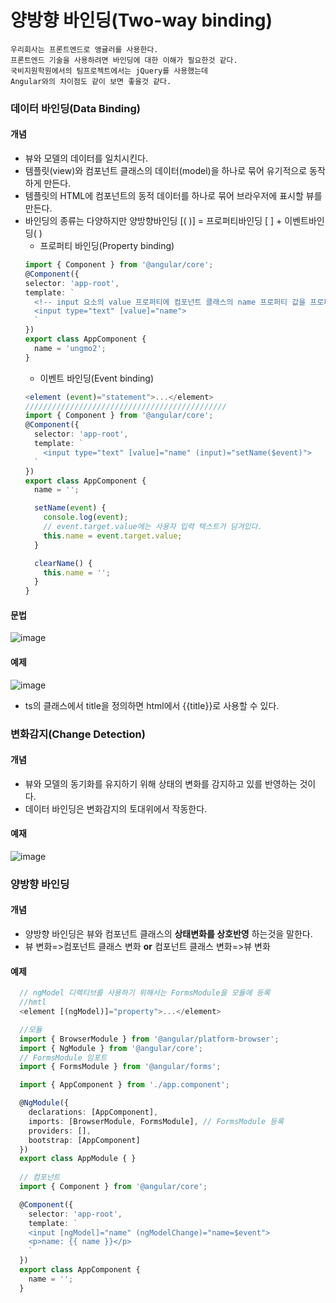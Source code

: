 # 양방향 바인딩(Two-way binding)
```
우리회사는 프론트엔드로 앵귤러를 사용한다.
프론트엔드 기술을 사용하려면 바인딩에 대한 이해가 필요한것 같다.
국비지원학원에서의 팀프로젝트에서는 jQuery를 사용했는데
Angular와의 차이점도 같이 보면 좋을것 같다.
```

### 데이터 바인딩(Data Binding)
#### 개념
* 뷰와 모델의 데이터를 일치시킨다.
* 템플릿(view)와 컴포넌트 클래스의 데이터(model)을 하나로 묶어 유기적으로 동작하게 만든다.
* 템플릿의 HTML에 컴포넌트의 동적 데이터를 하나로 묶어 브라우저에 표시할 뷰를 만든다.
* 바인딩의 종류는 다양하지만 양방향바인딩 [( )] = 프로퍼티바인딩 [ ] + 이벤트바인딩( )   
  - 프로퍼티 바인딩(Property binding)
  ```typescript
  import { Component } from '@angular/core';
  @Component({
  selector: 'app-root',
  template: `
    <!-- input 요소의 value 프로퍼티에 컴포넌트 클래스의 name 프로퍼티 값을 프로퍼티 바인딩 -->
    <input type="text" [value]="name">
    `
  })
  export class AppComponent {
    name = 'ungmo2';
  }
  ```
  - 이벤트 바인딩(Event binding)
  ```typescript
  <element (event)="statement">...</element>
  /////////////////////////////////////////////
  import { Component } from '@angular/core';
  @Component({
    selector: 'app-root',
    template: `
      <input type="text" [value]="name" (input)="setName($event)">
    `
  })
  export class AppComponent {
    name = '';

    setName(event) {
      console.log(event);
      // event.target.value에는 사용자 입력 텍스트가 담겨있다.
      this.name = event.target.value;
    }

    clearName() {
      this.name = '';
    }
  }
  ```
#### 문법
![image](https://user-images.githubusercontent.com/97998574/192720940-e2e64017-fc4f-4531-ae94-deebe2779a54.png)
#### 예제
![image](https://user-images.githubusercontent.com/97998574/192722046-f8e1b768-7351-473c-8e21-43c3e7affbb7.png)
* ts의 클래스에서 title을 정의하면 html에서 {{title}}로 사용할 수 있다.


### 변화감지(Change Detection)
#### 개념 
* 뷰와 모델의 동기화를 유지하기 위해 상태의 변화를 감지하고 있를 반영하는 것이다.
* 데이터 바인딩은 변화감지의 토대위에서 작동한다.
#### 예재
![image](https://user-images.githubusercontent.com/97998574/192724855-6d7bc7b0-a49e-417a-8911-da5abc0a8745.png)


### 양방향 바인딩
#### 개념
* 양방향 바인딩은 뷰와 컴포넌트 클래스의 **상태변화를 상호반영** 하는것을 말한다.
* 뷰 변화=>컴포넌트 클래스 변화 **or** 컴포넌트 클래스 변화=>뷰 변화
#### 예제
```typescript
  // ngModel 디렉티브를 사용하기 위해서는 FormsModule을 모듈에 등록
  //hmtl
  <element [(ngModel)]="property">...</element>

  //모듈
  import { BrowserModule } from '@angular/platform-browser';
  import { NgModule } from '@angular/core';
  // FormsModule 임포트
  import { FormsModule } from '@angular/forms';

  import { AppComponent } from './app.component';

  @NgModule({
    declarations: [AppComponent],
    imports: [BrowserModule, FormsModule], // FormsModule 등록
    providers: [],
    bootstrap: [AppComponent]
  })
  export class AppModule { }
  
  // 컴포넌트
  import { Component } from '@angular/core';

  @Component({
    selector: 'app-root',
    template: `
    <input [ngModel]="name" (ngModelChange)="name=$event">
    <p>name: {{ name }}</p>
    `
  })
  export class AppComponent {
    name = '';
  }

```
